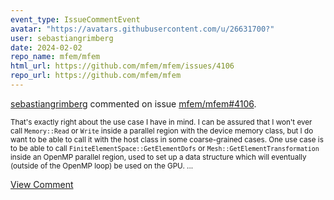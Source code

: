 ```yaml
---
event_type: IssueCommentEvent
avatar: "https://avatars.githubusercontent.com/u/26631700?"
user: sebastiangrimberg
date: 2024-02-02
repo_name: mfem/mfem
html_url: https://github.com/mfem/mfem/issues/4106
repo_url: https://github.com/mfem/mfem
---
```


<a href='https://github.com/sebastiangrimberg' target='_blank'>sebastiangrimberg</a> commented on issue <a href='https://github.com/mfem/mfem/issues/4106' target='_blank'>mfem/mfem#4106</a>.

<small>That's exactly right about the use case I have in mind. I can be assured that I won't ever call `Memory::Read` or `Write` inside a parallel region with the device memory class, but I do want to be able to call it with the host class in some coarse-grained cases. One use case is to be able to call `FiniteElementSpace::GetElementDofs` or `Mesh::GetElementTransformation` inside an OpenMP parallel region, used to set up a data structure which will eventually (outside of the OpenMP loop) be used on the GPU....</small>

<a href='https://github.com/mfem/mfem/issues/4106' target='_blank'>View Comment</a>